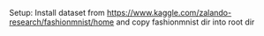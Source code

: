 Setup:
Install dataset from https://www.kaggle.com/zalando-research/fashionmnist/home and copy fashionmnist dir into root dir
